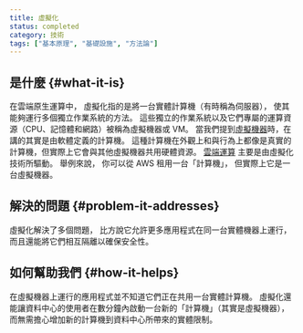 ```yaml
---
title: 虛擬化
status: completed
category: 技術
tags: ["基本原理", "基礎設施", "方法論"]
---
```


## 是什麼 {#what-it-is}

在雲端原生運算中，
虛擬化指的是將一台實體計算機（有時稱為伺服器），
使其能夠運行多個獨立作業系統的方法。
這些獨立的作業系統以及它們專屬的運算資源（CPU、記憶體和網路）被稱為虛擬機器或 VM。
當我們提到[虛擬機器](/zh-tw/virtual-machine/)時，在講的其實是由軟體定義的計算機。
這種計算機在外觀上和與行為上都像是真實的計算機，但實際上它會與其他虛擬機器共用硬體資源。
[雲端運算](/zh-tw/cloud-computing/) 主要是由虛擬化技術所驅動。
舉例來說，
你可以從 AWS 租用一台「計算機」，
但實際上它是一台虛擬機器。

## 解決的問題 {#problem-it-addresses}

虛擬化解決了多個問題，
比方說它允許更多應用程式在同一台實體機器上運行，
而且還能將它們相互隔離以確保安全性。

## 如何幫助我們 {#how-it-helps}

在虛擬機器上運行的應用程式並不知道它們正在共用一台實體計算機。
虛擬化還能讓資料中心的使用者在數分鐘內啟動一台新的「計算機」（其實是虛擬機器），
而無需擔心增加新的計算機到資料中心所帶來的實體限制。
